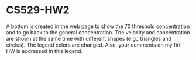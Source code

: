 # CS529-HW2
A bottom is created in the web page to show the 70 threshold concentration and to go back to the general concentration.
The velocity and concentration are shown at the same time with different shapes (e.g., triangles and circles). 
The legend colors are changed. Also, your comments on my firt HW is addressed in this legend. 
